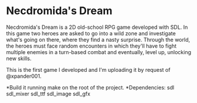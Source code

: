 Necdromida's Dream
==================
Necdromida's Dream is a 2D old-school RPG game developed with SDL. In this game two heroes are asked to go into a wild zone and investigate what's going on there, where they find a nasty surprise. Through the world, the heroes must face random encounters in which they'll have to fight multiple enemies in a turn-based combat and eventually, level up, unlocking new skills.

This is the first game I developed and I'm uploading it by request of @xpander001.

*Build it running make on the root of the project.
*Dependencies: sdl sdl_mixer sdl_ttf sdl_image sdl_gfx
